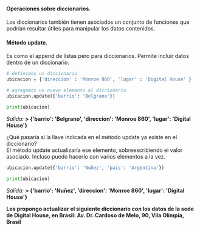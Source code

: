 #### Operaciones sobre diccionarios.

Los diccionarios también tienen asociados un conjunto de funciones que podrían resultar útiles para manipular los datos contenidos.

#### Método update.

Es como el append de listas pero para diccionarios. Permite incluir datos dentro de un diccionario.

``` python
# definimos un diccionario
ubicacion = {'direccion' : 'Monroe 860', 'lugar' : 'Digital House' }

# agregamos un nuevo elemento al diccionario
ubicacion.update({'barrio': 'Belgrano'})

print(ubicacion)
``` 
_Salida:_
**> {'barrio': 'Belgrano', 'direccion': 'Monroe 860', 'lugar': 'Digital House'}**


¿Qué pasaría si la llave indicada en el método update ya existe en el diccionario?  
El método update actualizaría ese elemento, sobreescribiendo el valor asociado. Incluso puedo hacerlo con varios elementos a la vez. 


``` python
ubicacion.update({'barrio': 'Nuñez', 'pais': 'Argentina'})

print(ubicacion)
``` 
_Salida:_
**> {'barrio': 'Nuñez', 'direccion': 'Monroe 860', 'lugar': 'Digital House'}**



**Les propongo actualizar el siguiente diccionario con los datos de la sede de Digital House, en Brasil: Av. Dr. Cardoso de Melo, 90, Vila Olímpia, Brasil**

